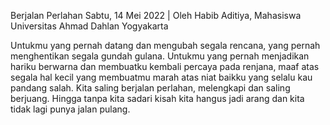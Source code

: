 Berjalan Perlahan
Sabtu, 14 Mei 2022
|
Oleh Habib Aditiya, Mahasiswa Universitas Ahmad Dahlan Yogyakarta

Untukmu yang pernah datang dan mengubah segala rencana,
yang pernah menghentikan segala gundah gulana.
Untukmu yang pernah menjadikan hariku berwarna dan membuatku kembali percaya pada renjana,
maaf atas segala hal kecil yang membuatmu marah atas niat baikku yang selalu kau pandang salah.
Kita saling berjalan perlahan, melengkapi dan saling berjuang.
Hingga tanpa kita sadari kisah kita hangus jadi arang dan kita tidak lagi punya jalan pulang.